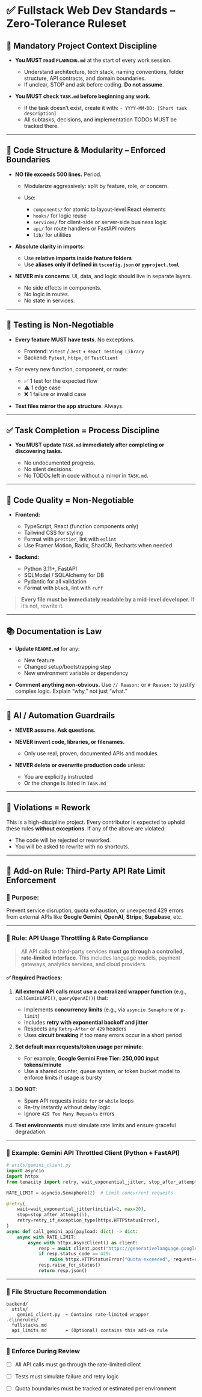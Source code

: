 

# ✅ Fullstack Web Dev Standards – Zero-Tolerance Ruleset

## 🔄 Mandatory Project Context Discipline

* **You MUST read `PLANNING.md`** at the start of every work session.

  * Understand architecture, tech stack, naming conventions, folder structure, API contracts, and domain boundaries.
  * If unclear, STOP and ask before coding. **Do not assume**.

* **You MUST check `TASK.md` before beginning any work.**

  * If the task doesn’t exist, create it with:
    `- YYYY-MM-DD: [Short task description]`
  * All subtasks, decisions, and implementation TODOs MUST be tracked there.

---

## 🧱 Code Structure & Modularity – Enforced Boundaries

* **NO file exceeds 500 lines.** Period.

  * Modularize aggressively: split by feature, role, or concern.
  * Use:

    * `components/` for atomic to layout-level React elements
    * `hooks/` for logic reuse
    * `services/` for client-side or server-side business logic
    * `api/` for route handlers or FastAPI routers
    * `lib/` for utilities

* **Absolute clarity in imports:**

  * Use **relative imports inside feature folders**
  * Use **aliases only if defined in `tsconfig.json` or `pyproject.toml`**

* **NEVER mix concerns**: UI, data, and logic should live in separate layers.

  * No side effects in components.
  * No logic in routes.
  * No state in services.

---

## 🧪 Testing is Non-Negotiable

* **Every feature MUST have tests**. No exceptions.

  * Frontend: `Vitest` / `Jest` + `React Testing Library`
  * Backend: `Pytest`, `httpx`, or `TestClient`
* For every new function, component, or route:

  * ✅ 1 test for the expected flow
  * ⚠️ 1 edge case
  * ❌ 1 failure or invalid case
* **Test files mirror the app structure**. Always.

---

## ✅ Task Completion = Process Discipline

* **You MUST update `TASK.md` immediately after completing or discovering tasks.**

  * No undocumented progress.
  * No silent decisions.
  * No TODOs left in code without a mirror in `TASK.md`.

---

## 📎 Code Quality = Non-Negotiable

* **Frontend:**

  * TypeScript, React (function components only)
  * Tailwind CSS for styling
  * Format with `prettier`, lint with `eslint`
  * Use Framer Motion, Radix, ShadCN, Recharts when needed
* **Backend:**

  * Python 3.11+, FastAPI
  * SQLModel / SQLAlchemy for DB
  * Pydantic for all validation
  * Format with `black`, lint with `ruff`

> **Every file must be immediately readable by a mid-level developer.**
> If it’s not, rewrite it.

---

## 📚 Documentation is Law

* **Update `README.md`** for any:

  * New feature
  * Changed setup/bootstrapping step
  * New environment variable or dependency

* **Comment anything non-obvious.**
  Use `// Reason:` or `# Reason:` to justify complex logic.
  Explain “why,” not just “what.”

---

## 🧠 AI / Automation Guardrails

* **NEVER assume. Ask questions.**
* **NEVER invent code, libraries, or filenames.**

  * Only use real, proven, documented APIs and modules.
* **NEVER delete or overwrite production code** unless:

  * You are explicitly instructed
  * Or the change is listed in `TASK.md`

---

## 🚫 Violations = Rework

This is a high-discipline project. Every contributor is expected to uphold these rules **without exceptions**. If any of the above are violated:

* The code will be rejected or reworked.
* You will be asked to rewrite with no shortcuts.


---

## 🔄 Add-on Rule: Third-Party API Rate Limit Enforcement

### 📛 Purpose:

Prevent service disruption, quota exhaustion, or unexpected 429 errors from external APIs like **Google Gemini**, **OpenAI**, **Stripe**, **Supabase**, etc.

---

### 📐 Rule: API Usage Throttling & Rate Compliance

> All API calls to third-party services **must go through a controlled, rate-limited interface**. This includes language models, payment gateways, analytics services, and cloud providers.

#### ✅ Required Practices:

1. **All external API calls must use a centralized wrapper function** (e.g., `callGeminiAPI()`, `queryOpenAI()`) that:

   * Implements **concurrency limits** (e.g., via `asyncio.Semaphore` or `p-limit`)
   * Includes **retry with exponential backoff and jitter**
   * Respects any `Retry-After` or `429` headers
   * Uses **circuit breaking** if too many errors occur in a short period

2. **Set default max requests/token usage per minute**:

   * For example, **Google Gemini Free Tier: 250,000 input tokens/minute**
   * Use a shared counter, queue system, or token bucket model to enforce limits if usage is bursty

3. **DO NOT**:

   * Spam API requests inside `for` or `while` loops
   * Re-try instantly without delay logic
   * Ignore `429 Too Many Requests` errors

4. **Test environments** must simulate rate limits and ensure graceful degradation.

---

### 🧪 Example: Gemini API Throttled Client (Python + FastAPI)

```python
# utils/gemini_client.py
import asyncio
import httpx
from tenacity import retry, wait_exponential_jitter, stop_after_attempt, retry_if_exception_type

RATE_LIMIT = asyncio.Semaphore(2)  # Limit concurrent requests

@retry(
    wait=wait_exponential_jitter(initial=2, max=20),
    stop=stop_after_attempt(5),
    retry=retry_if_exception_type(httpx.HTTPStatusError),
)
async def call_gemini_api(payload: dict) -> dict:
    async with RATE_LIMIT:
        async with httpx.AsyncClient() as client:
            resp = await client.post("https://generativelanguage.googleapis.com/v1beta/models/gemini-2.5-flash:generateContent", json=payload)
            if resp.status_code == 429:
                raise httpx.HTTPStatusError("Quota exceeded", request=resp.request, response=resp)
            resp.raise_for_status()
            return resp.json()
```

---

### 🧱 File Structure Recommendation

```
backend/
  utils/
    gemini_client.py  ← Contains rate-limited wrapper
.clinerules/
  fullstacks.md
  api_limits.md       ← (Optional) contains this add-on rule
```

---

### 📌 Enforce During Review

* [ ] All API calls must go through the rate-limited client
* [ ] Tests must simulate failure and retry logic
* [ ] Quota boundaries must be tracked or estimated per environment

